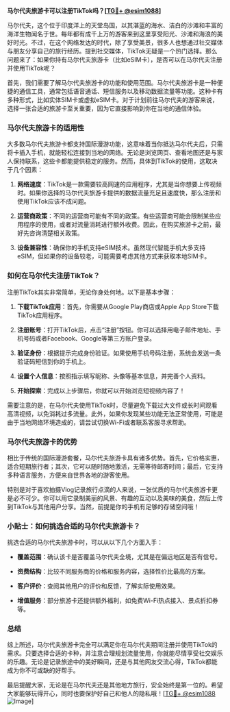 **马尔代夫旅游卡可以注册TikTok吗？[[TG💪+ @esim1088](https://t.me/s/esim1088)]**

马尔代夫，这个位于印度洋上的天堂岛国，以其湛蓝的海水、洁白的沙滩和丰富的海洋生物闻名于世。每年都有成千上万的游客来到这里享受阳光、沙滩和海浪的美好时光。不过，在这个网络发达的时代，除了享受美景，很多人也想通过社交媒体与朋友分享自己的旅行经历。提到社交媒体，TikTok无疑是一个热门选择。那么问题来了：如果你持有马尔代夫旅游卡（比如eSIM卡），是否可以在马尔代夫注册并使用TikTok呢？

首先，我们需要了解马尔代夫旅游卡的功能和使用范围。马尔代夫旅游卡是一种便捷的通信工具，通常包括语音通话、短信服务以及移动数据流量等功能。这种卡有多种形式，比如实体SIM卡或虚拟eSIM卡。对于计划前往马尔代夫的游客来说，选择一张合适的旅游卡至关重要，因为它直接影响到你在当地的通信体验。

### 马尔代夫旅游卡的适用性

大多数马尔代夫旅游卡都支持国际漫游功能，这意味着当你抵达马尔代夫后，只需将卡插入手机，就能轻松连接到当地的网络。无论是浏览网页、查看地图还是与家人保持联系，这些卡都能提供稳定的服务。然而，具体到TikTok的使用，这取决于几个因素：

1. **网络速度**：TikTok是一款需要较高网速的应用程序，尤其是当你想要上传视频时。如果你选择的马尔代夫旅游卡提供的数据流量充足且速度快，那么注册和使用TikTok应该不成问题。
   
2. **运营商政策**：不同的运营商可能有不同的政策。有些运营商可能会限制某些应用程序的使用，或者对流量消耗进行额外收费。因此，在购买旅游卡之前，最好先咨询清楚相关政策。

3. **设备兼容性**：确保你的手机支持eSIM技术。虽然现代智能手机大多支持eSIM，但如果你的设备较老，可能需要考虑其他方式来获取本地SIM卡。

### 如何在马尔代夫注册TikTok？

注册TikTok其实非常简单，无论你身处何地。以下是基本步骤：

1. **下载TikTok应用**：首先，你需要从Google Play商店或Apple App Store下载TikTok应用程序。
   
2. **注册账号**：打开TikTok后，点击“注册”按钮。你可以选择用电子邮件地址、手机号码或者Facebook、Google等第三方账户登录。

3. **验证身份**：根据提示完成身份验证。如果使用手机号码注册，系统会发送一条验证码短信到你的手机上。

4. **设置个人信息**：按照指示填写昵称、头像等基本信息，并完善个人资料。

5. **开始探索**：完成以上步骤后，你就可以开始浏览短视频内容了！

需要注意的是，在马尔代夫使用TikTok时，尽量避免下载过大文件或长时间观看高清视频，以免消耗过多流量。此外，如果你发现某些功能无法正常使用，可能是由于当地网络环境造成的，请尝试切换Wi-Fi或者联系客服寻求帮助。

### 马尔代夫旅游卡的优势

相比于传统的国际漫游套餐，马尔代夫旅游卡具有诸多优势。首先，它价格实惠，适合短期旅行者；其次，它可以随时随地激活，无需等待邮寄时间；最后，它支持多种语言服务，方便来自世界各地的游客使用。

特别是对于喜欢拍摄Vlog记录旅行点滴的人来说，一张优质的马尔代夫旅游卡更是必不可少。你可以用它录制美丽的风景、有趣的互动以及美味的美食，然后上传到TikTok与其他用户分享。当然，前提是你的手机有足够的存储空间哦！

### 小贴士：如何挑选合适的马尔代夫旅游卡？

挑选合适的马尔代夫旅游卡时，可以从以下几个方面入手：

- **覆盖范围**：确认该卡是否覆盖马尔代夫全境，尤其是在偏远地区是否有信号。
  
- **资费结构**：比较不同服务商的价格和服务内容，选择性价比最高的方案。
  
- **客户评价**：查阅其他用户的评价和反馈，了解实际使用效果。
  
- **增值服务**：部分旅游卡还提供额外福利，如免费Wi-Fi热点接入、景点折扣券等。

### 总结

综上所述，马尔代夫旅游卡完全可以满足你在马尔代夫期间注册并使用TikTok的需求。只要选择合适的卡种，并注意合理规划流量使用，你就能尽情享受社交娱乐的乐趣。无论是记录旅途中的美好瞬间，还是与其他网友交流心得，TikTok都能成为你不可或缺的好帮手。

最后提醒大家，无论是在马尔代夫还是其他地方旅行，安全始终是第一位的。希望大家能够玩得开心，同时也要保护好自己和他人的隐私哦！[[TG💪+ @esim1088](https://t.me/s/esim1088) ![Image](https://i.postimg.cc/4NQfJmqS/Snipaste-2025-05-13-00-14-12.png)]